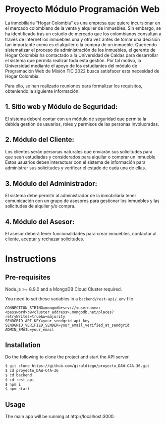 # Proyecto Módulo Programación Web

La inmobiliaria “Hogar Colombia” es una empresa que quiere incursionar en el mercado colombiano de la venta y alquiler de inmuebles. Sin embargo, se ha identiﬁcado tras un estudio de mercado que los colombianos consultan a través de internet los inmuebles una y otra vez antes de tomar una decisión tan importante como es el alquiler o la compra de un inmueble. Queriendo sistematizar el proceso de administración de los inmuebles, el gerente de Hogar Colombia ha contactado a la Universidad de Caldas para desarrollar el sistema que permita realizar toda esta gestión. Por tal motivo, la Universidad mediante el apoyo de los estudiantes del módulo de Programación Web de Misión TIC 2022 busca satisfacer esta necesidad de Hogar Colombia.

Para ello, se han realizado reuniones para formalizar los requisitos, obteniendo la siguiente información:

## 1. Sitio web y Módulo de Seguridad:
El sistema deberá contar con un módulo de seguridad que permita la debida gestión de usuarios, roles y permisos de las personas involucradas.

## 2. Módulo del Cliente:
Los clientes serán personas naturales que enviarán sus solicitudes para que sean estudiadas y considerados para alquilar o comprar un inmueble. Estos usuarios deben interactuar con el sistema de información para administrar sus solicitudes y veriﬁcar el estado de cada una de ellas.

## 3. Módulo del Administrador:
El sistema debe permitir al administrador de la inmobiliaria tener comunicación con un grupo de asesores para gestionar los inmuebles y las solicitudes de alquiler y/o compra.

## 4. Módulo del Asesor:
El asesor deberá tener funcionalidades para crear inmuebles, contactar al cliente, aceptar y rechazar solicitudes.

# Instructions

## Pre-requisites

Node.js >= 8.9.0 and a MongoDB Cloud Cluster required.

You need to set these variables in a `backend/rest-api/.env` file

```
CONNECTION_STRING=mongodb+srv://<username>:<password>:@<cluster_address>.mongodb.net/places?retryWrites=true&w=majority
SENDGRID_API_KEY=your_sendgrid_api_key
SENDGRID_VERIFIED_SENDER=your_email_verified_at_sendgrid
ADMIN_EMAIL=your_email
```
## Installation

Do the following to clone the project and start the API server.

```sh
$ git clone https://github.com/giraldiego/proyecto_DAW-C4A-36.git
$ cd proyecto_DAW-C4A-36
$ cd backend
$ cd rest-api
$ npm i
$ npm start
```

## Usage

The main app will be running at http://localhost:3000.
